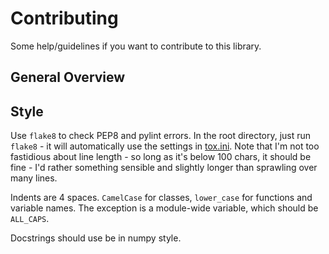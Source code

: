 # Contributing

Some help/guidelines if you want to contribute to this library.

## General Overview


## Style

Use `flake8` to check PEP8 and pylint errors. In the root directory, just run `flake8` - it will automatically use the settings in [tox.ini](tox.ini). Note that I'm not too fastidious about line length - so long as it's below 100 chars, it should be fine - I'd rather something sensible and slightly longer than sprawling over many lines.

Indents are 4 spaces. `CamelCase` for classes, `lower_case` for functions and variable names. The exception is a module-wide variable, which should be `ALL_CAPS`.

Docstrings should use be in numpy style.